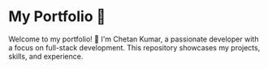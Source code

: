 # My Portfolio 🚀

Welcome to my portfolio! 👋 I'm Chetan Kumar, a passionate developer with a focus on full-stack development. This repository showcases my projects, skills, and experience.
